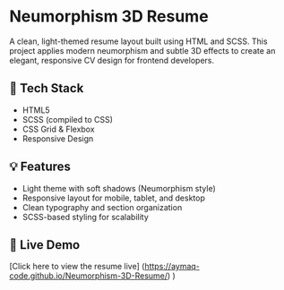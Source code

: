 # Neumorphism 3D Resume

A clean, light-themed resume layout built using HTML and SCSS. This project applies modern neumorphism and subtle 3D effects to create an elegant, responsive CV design for frontend developers.

## 🧰 Tech Stack

- HTML5
- SCSS (compiled to CSS)
- CSS Grid & Flexbox
- Responsive Design

## 💡 Features

- Light theme with soft shadows (Neumorphism style)
- Responsive layout for mobile, tablet, and desktop
- Clean typography and section organization
- SCSS-based styling for scalability

## 🔗 Live Demo

[Click here to view the resume live] (https://aymaq-code.github.io/Neumorphism-3D-Resume/)
)


